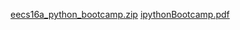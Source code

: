 [eecs16a_python_bootcamp.zip](https://www.yuque.com/attachments/yuque/0/2023/zip/12393765/1675687132226-83cae427-8452-49e7-9d82-0cc87f4474e5.zip)
[ipythonBootcamp.pdf](https://www.yuque.com/attachments/yuque/0/2023/pdf/12393765/1675687145903-5df46c43-f142-46da-8964-3dee71bca3ef.pdf)
